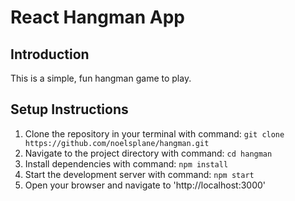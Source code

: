 # React Hangman App

## Introduction
This is a simple, fun hangman game to play. 

## Setup Instructions
1. Clone the repository in your terminal with command:
   `git clone https://github.com/noelsplane/hangman.git`
2. Navigate to the project directory with command: 
    `cd hangman`
3. Install dependencies with command:
`npm install`
4. Start the development server with command:
    `npm start`
5. Open your browser and navigate to 'http://localhost:3000'

